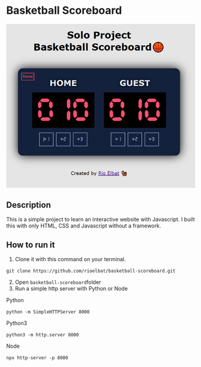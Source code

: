 # Basketball Scoreboard

<p align="center">
  <img src="images/preview.PNG" alt="Basketball Scoreboard Project Preview">
</p>

## Description

This is a simple project to learn an interactive website with Javascript. I built this with only HTML, CSS and Javascript without a framework.

## How to run it

1. Clone it with this command on your terminal.

```
git clone https://github.com/rioelbat/basketball-scoreboard.git
```

2. Open `basketball-scoreboard`folder
3. Run a simple http server with Python or Node

Python

```
python -m SimpleHTTPServer 8000
```

Python3

```
python3 -m http.server 8000
```

Node

```
npx http-server -p 8000
```
